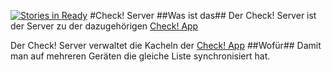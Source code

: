 [![Stories in Ready](https://badge.waffle.io/labcode-de/checkserver.png?label=ready&title=Ready)](https://waffle.io/labcode-de/checkserver)
#Check! Server
##Was ist das##
Der Check! Server ist der Server zu der dazugehörigen [Check! App](https://github.com/labcode-de/checkapp)

Der Check! Server verwaltet die Kacheln der [Check! App](https://github.com/labcode-de/checkapp)
##Wofür##
Damit man auf mehreren Geräten die gleiche Liste synchronisiert hat.
